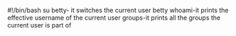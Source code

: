 #!/bin/bash
su betty- it switches the current user betty
whoami-it prints the effective username of the current user
groups-it prints all the groups the current user is part of

